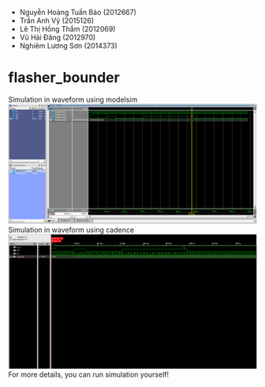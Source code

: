 * Nguyễn Hoàng Tuấn Bảo (2012667)
* Trần Anh Vỹ (2015126)
* Lê Thị Hồng Thắm (2012069)
* Vũ Hải Đăng (2012970)
* Nghiêm Lương Sơn (2014373) 

# flasher_bounder
Simulation in waveform using modelsim
<img src="https://github.com/dangtna1/TKVM_Lab1_BDSTV/blob/flash_bounder/simulation_overall.PNG"> 
<br/>
Simulation in waveform using cadence
<img src="https://github.com/dangtna1/TKVM_Lab1_BDSTV/blob/flash_bounder/cadence_sim.PNG"> 
<br/>
For more details, you can run simulation yourself!
<br/>

